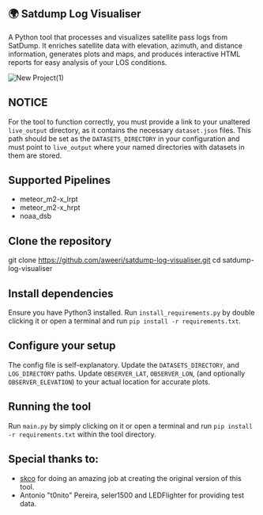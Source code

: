 ## 🌍 Satdump Log Visualiser

A Python tool that processes and visualizes satellite pass logs from SatDump. It enriches satellite data with elevation, azimuth, and distance information, generates plots and maps, and produces interactive HTML reports for easy analysis of your LOS conditions.

![New Project(1)](https://github.com/user-attachments/assets/200d9f9d-bd51-4341-bcfb-84cc3948dc20)


## NOTICE

For the tool to function correctly, you must provide a link to your unaltered `live_output` directory, as it contains the necessary `dataset.json` files. This path should be set as the `DATASETS_DIRECTORY` in your configuration and must point to `live_output` where your named directories with datasets in them are stored.

## Supported Pipelines

- meteor_m2-x_lrpt
- meteor_m2-x_hrpt
- noaa_dsb

## Clone the repository

git clone https://github.com/aweeri/satdump-log-visualiser.git
cd satdump-log-visualiser

## Install dependencies

Ensure you have Python3 installed.
Run `install_requirements.py` by double clicking it or open a terminal and run `pip install -r requirements.txt`.


## Configure your setup

The config file is self-explanatory.
Update the `DATASETS_DIRECTORY`, and `LOG_DIRECTORY` paths.
Update `OBSERVER_LAT`, `OBSERVER_LON`, (and optionally `OBSERVER_ELEVATION`) to your actual location for accurate plots.

## Running the tool

Run `main.py` by simply clicking on it or open a terminal and run `pip install -r requirements.txt` within the tool directory.

## Special thanks to:
- [skco](https://github.com/skco/) for doing an amazing job at creating the original version of this tool.
- Antonio "t0nito" Pereira, seler1500 and LEDFlighter for providing test data.
